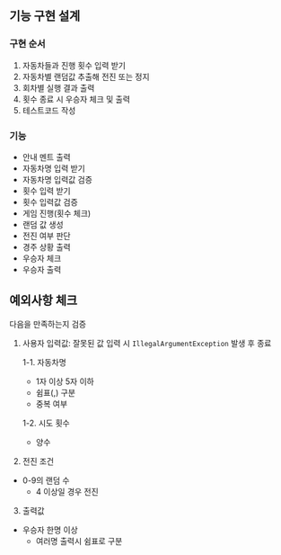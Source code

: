 ## 기능 구현 설계

### 구현 순서

1. 자동차들과 진행 횟수 입력 받기
2. 자동차별 랜덤값 추출해 전진 또는 정지
3. 회차별 실행 결과 출력
4. 횟수 종료 시 우승자 체크 및 출력
5. 테스트코드 작성

### 기능

- 안내 멘트 출력
- 자동차명 입력 받기
- 자동차명 입력값 검증
- 횟수 입력 받기
- 횟수 입력값 검증
- 게임 진행(횟수 체크)
- 랜덤 값 생성
- 전진 여부 판단
- 경주 상황 출력
- 우승자 체크
- 우승자 출력

## 예외사항 체크

다음을 만족하는지 검증

1. 사용자 입력값: 잘못된 값 입력 시 `IllegalArgumentException` 발생 후 종료

   1-1. 자동차명

   - 1자 이상 5자 이하
   - 쉼표(,) 구분
   - 중복 여부

   1-2. 시도 횟수

   - 양수

2. 전진 조건

- 0-9의 랜덤 수
  - 4 이상일 경우 전진

3. 출력값

- 우승자 한명 이상
  - 여러명 출력시 쉼표로 구분
